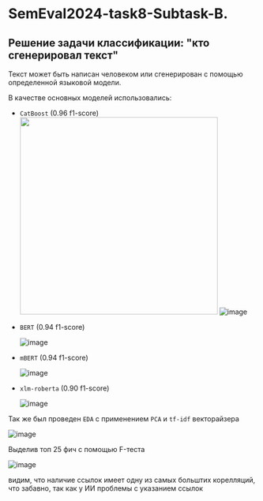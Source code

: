 # SemEval2024-task8-Subtask-B.

## Решение задачи классификации: "кто сгенерировал текст"

Текст может быть написан человеком или сгенерирован с помощью определенной языковой модели.

В качестве основных моделей использовались:
- `CatBoost` (0.96 f1-score)
  <img src="https://github.com/BerezinDaniil/SemEval2024-task8-Subtask-B/assets/78606208/ddb074d8-96bd-4e9e-8d79-be37d5437c3e" width="400" />
  ![image](https://github.com/BerezinDaniil/SemEval2024-task8-Subtask-B/assets/78606208/ddb074d8-96bd-4e9e-8d79-be37d5437c3e)

- `BERT` (0.94 f1-score)

  ![image](https://github.com/BerezinDaniil/SemEval2024-task8-Subtask-B/assets/78606208/40ab4086-2331-4859-b8bb-ae21d3e4e9fe)

  
- `mBERT` (0.94 f1-score)
  
  ![image](https://github.com/BerezinDaniil/SemEval2024-task8-Subtask-B/assets/78606208/9203d620-d245-4c9e-a14a-9a2a193ad528)

- `xlm-roberta` (0.90 f1-score)

  ![image](https://github.com/BerezinDaniil/SemEval2024-task8-Subtask-B/assets/78606208/77d9c796-0921-444f-9836-6670846253b0)


Так же был проведен `EDA` с применением `PCA` и `tf-idf` векторайзера 

![image](https://github.com/BerezinDaniil/SemEval2024-task8-Subtask-B/assets/78606208/95fb5fb5-6c3a-4d27-89ee-64e7653fd0d3)

Выделив топ 25 фич c помощью F-теста

![image](https://github.com/BerezinDaniil/SemEval2024-task8-Subtask-B/assets/78606208/769588fd-b851-49c4-93dc-e1d3f7a814b1)

видим, что наличие ссылок имеет одну из самых больштих корелляций, что забавно, так как у ИИ проблемы с указанием ссылок
